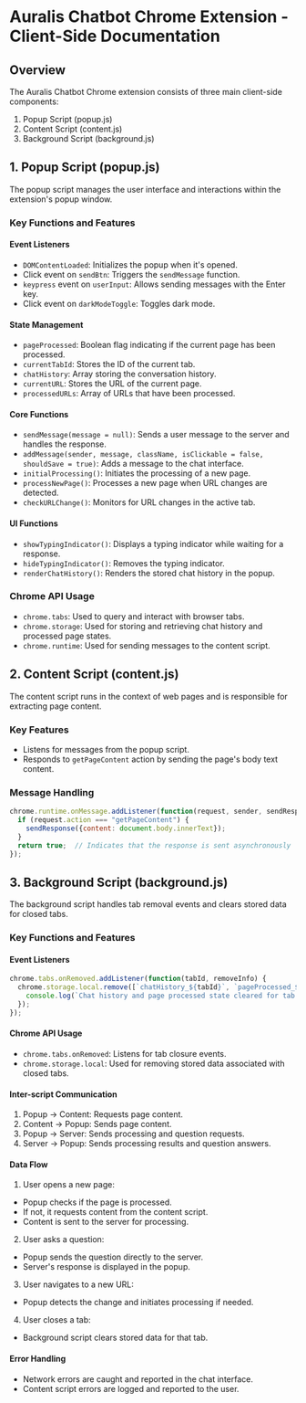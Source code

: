 # Auralis Chatbot Chrome Extension - Client-Side Documentation

## Overview

The Auralis Chatbot Chrome extension consists of three main client-side components:
1. Popup Script (popup.js)
2. Content Script (content.js)
3. Background Script (background.js)

## 1. Popup Script (popup.js)

The popup script manages the user interface and interactions within the extension's popup window.

### Key Functions and Features

#### Event Listeners

- `DOMContentLoaded`: Initializes the popup when it's opened.
- Click event on `sendBtn`: Triggers the `sendMessage` function.
- `keypress` event on `userInput`: Allows sending messages with the Enter key.
- Click event on `darkModeToggle`: Toggles dark mode.

#### State Management

- `pageProcessed`: Boolean flag indicating if the current page has been processed.
- `currentTabId`: Stores the ID of the current tab.
- `chatHistory`: Array storing the conversation history.
- `currentURL`: Stores the URL of the current page.
- `processedURLs`: Array of URLs that have been processed.

#### Core Functions

- `sendMessage(message = null)`: Sends a user message to the server and handles the response.
- `addMessage(sender, message, className, isClickable = false, shouldSave = true)`: Adds a message to the chat interface.
- `initialProcessing()`: Initiates the processing of a new page.
- `processNewPage()`: Processes a new page when URL changes are detected.
- `checkURLChange()`: Monitors for URL changes in the active tab.

#### UI Functions

- `showTypingIndicator()`: Displays a typing indicator while waiting for a response.
- `hideTypingIndicator()`: Removes the typing indicator.
- `renderChatHistory()`: Renders the stored chat history in the popup.

### Chrome API Usage

- `chrome.tabs`: Used to query and interact with browser tabs.
- `chrome.storage`: Used for storing and retrieving chat history and processed page states.
- `chrome.runtime`: Used for sending messages to the content script.

## 2. Content Script (content.js)

The content script runs in the context of web pages and is responsible for extracting page content.

### Key Features

- Listens for messages from the popup script.
- Responds to `getPageContent` action by sending the page's body text content.

### Message Handling

```javascript
chrome.runtime.onMessage.addListener(function(request, sender, sendResponse) {
  if (request.action === "getPageContent") {
    sendResponse({content: document.body.innerText});
  }
  return true;  // Indicates that the response is sent asynchronously
});
```

## 3. Background Script (background.js)
The background script handles tab removal events and clears stored data for closed tabs.

### Key Functions and Features
#### Event Listeners
```javascript
chrome.tabs.onRemoved.addListener(function(tabId, removeInfo) {
  chrome.storage.local.remove([`chatHistory_${tabId}`, `pageProcessed_${tabId}`], function() {
    console.log(`Chat history and page processed state cleared for tab ${tabId}`);
  });
});
```

#### Chrome API Usage
- `chrome.tabs.onRemoved`: Listens for tab closure events.
- `chrome.storage.local`: Used for removing stored data associated with closed tabs.

#### Inter-script Communication
1. Popup → Content: Requests page content.
2. Content → Popup: Sends page content.
3. Popup → Server: Sends processing and question requests.
4. Server → Popup: Sends processing results and question answers.

#### Data Flow
1. User opens a new page:
  - Popup checks if the page is processed.
  - If not, it requests content from the content script.
  - Content is sent to the server for processing.

2. User asks a question:
  - Popup sends the question directly to the server.
  - Server's response is displayed in the popup.

3. User navigates to a new URL:
  - Popup detects the change and initiates processing if needed.

4. User closes a tab:
  - Background script clears stored data for that tab.

#### Error Handling
- Network errors are caught and reported in the chat interface.
- Content script errors are logged and reported to the user.

